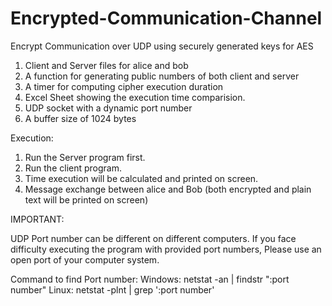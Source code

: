 # Encrypted-Communication-Channel
Encrypt Communication over UDP using securely generated keys for AES
1. Client and Server files for alice and bob
2. A function for generating public numbers of both client and server
3. A timer for computing cipher execution duration
4. Excel Sheet showing the execution time comparision.
5. UDP socket with a dynamic port number
6. A buffer size of 1024 bytes

Execution:

1. Run the Server program first.
2. Run the client program.
3. Time execution will be calculated and printed on screen.
4. Message exchange between alice and Bob (both encrypted and plain text will be printed on screen)

IMPORTANT:

UDP Port number can be different on different computers. If you face difficulty executing the program with provided port numbers,
Please use an open port of your computer system.

Command to find Port number: 
Windows:  netstat -an | findstr ":port number"
Linux:	  netstat -plnt | grep ':port number'
